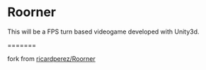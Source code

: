 Roorner
=======

This will be a FPS turn based videogame developed with Unity3d.

=======

fork from [ricardperez/Roorner](https://github.com/ricardperez/Roorner)
